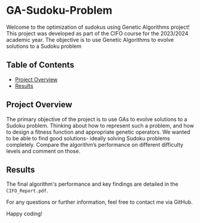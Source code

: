 # GA-Sudoku-Problem

Welcome to the optimization of sudokus using Genetic Algorithms project! This project was developed as part of the CIFO course for the 2023/2024 academic year. The objective is to use Genetic Algorithms to evolve solutions to a Sudoku problem

## Table of Contents
- [Project Overview](#project-overview)
- [Results](#results)

## Project Overview
The primary objective of the project is to use GAs to evolve solutions to a Sudoku problem. Thinking about how to represent such a problem, and how to design a fitness function and appropriate genetic operators. We wanted to be able to find good solutions- ideally solving Sudoku problems completely. Compare the algorithm’s performance on different difficulty levels and comment on those.

## Results
The final algorithm's performance and key findings are detailed in the `CIFO_Report.pdf`.

For any questions or further information, feel free to contact me via GitHub.

Happy coding!
